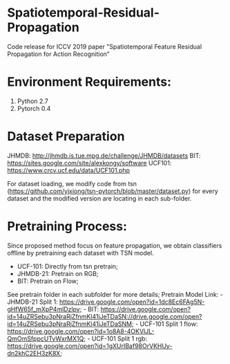 # Spatiotemporal-Residual-Propagation
Code release for ICCV 2019 paper "Spatiotemporal Feature Residual Propagation for Action Recognition" 

# Environment Requirements:
1. Python 2.7
2. Pytorch 0.4


# Dataset Preparation
JHMDB: http://jhmdb.is.tue.mpg.de/challenge/JHMDB/datasets
BIT: https://sites.google.com/site/alexkongy/software
UCF101: https://www.crcv.ucf.edu/data/UCF101.php

For dataset loading, we modify code from tsn (https://github.com/yjxiong/tsn-pytorch/blob/master/dataset.py) for every dataset and the modified version are locating in each sub-folder.


# Pretraining Process:
Since proposed method focus on feature propagation, we obtain classifiers offline by pretraining each dataset with TSN model.
- UCF-101: Directly from tsn pretrain;
- JHMDB-21: Pretrain on RGB;
- BIT: Pretrain on Flow;

See pretrain folder in each subfolder for more details;
Pretrain Model Link:
    - JHMDB-21 Split 1: https://drive.google.com/open?id=1dc8Ec6FAg5N-gHfW65f_mXpP4mlDzlpv;
    - BIT: https://drive.google.com/open?id=14uZRSebu3pNraRjZfnmKl41jJeTDaSN://drive.google.com/open?id=14uZRSebu3pNraRjZfnmKl41jJeTDaSNM; 
    - UCF-101 Split 1 flow: https://drive.google.com/open?id=1o8A8-4OKVlJL-QmOmSfppcUTyWxrMX1Q;
    - UCF-101 Split 1 rgb: https://drive.google.com/open?id=1gXUrIBaf98OrVKHUy-dn2khC2EH3zK8X;
